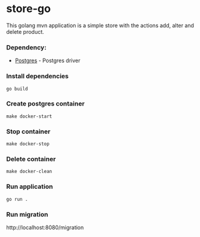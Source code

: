 # store-go

This golang mvn application is a simple store with the actions add, alter and delete product.

### Dependency:

- [Postgres](github.com/lib/pq) - Postgres driver

### Install dependencies
``` 
go build
``` 

### Create postgres container
``` 
make docker-start
``` 
### Stop container
``` 
make docker-stop
``` 
### Delete container
``` 
make docker-clean
``` 

### Run application
``` 
go run .
```

### Run migration
http://localhost:8080/migration

